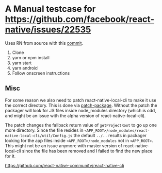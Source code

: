 # A Manual testcase for https://github.com/facebook/react-native/issues/22535

Uses RN from source with this [commit](https://github.com/Jyrno42/react-native/commit/defd1f4f1307080d6e1bbbd61d672f2b3b768574).

1. Clone
2. yarn or npm install
3. yarn start
4. yarn android
5. Follow onscreen instructions

## Misc

For some reason we also need to patch react-native-local-cli to make it use the correct directory. This is done
via [patch-package](https://github.com/ds300/patch-package). Without the patch the packager will look for JS files
inside node_modules directory (which is odd, and might be an issue with the alpha version of react-native-local-cli).

The patch changes the fallback return value of `getProjectRoot` to go up one more directory. Since the file resides in
`<APP_ROOT>/node_modules/react-native-local-cli/util/Config.js` the default `../..` results in packager looking for the
app files inside `<APP_ROOT>/node_modules` not in `<APP_ROOT>`. This might not be an issue anymore with master version of
react-native-local-cli since the file has been removed and I failed to find the new place for it.

https://github.com/react-native-community/react-native-cli
